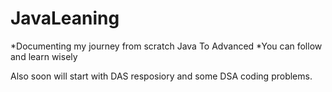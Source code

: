 # JavaLeaning
*Documenting my journey from scratch Java To Advanced 
*You can follow and learn wisely

Also soon will start with DAS resposiory and some DSA coding problems.
